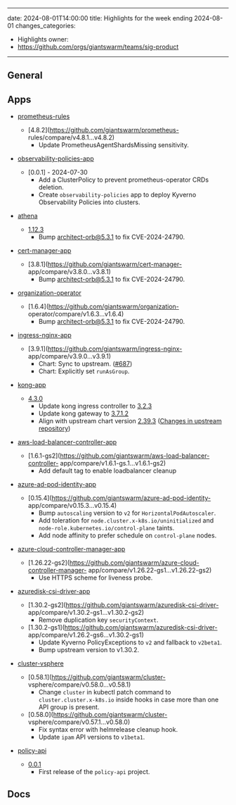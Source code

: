 
---
date: 2024-08-01T14:00:00
title: Highlights for the week ending 2024-08-01
changes_categories:
  - Highlights
owner:
  - https://github.com/orgs/giantswarm/teams/sig-product
---

## General

<!-- This where BREAKING CHANGES ARE HIGHLIGHTED -->

## Apps

- [prometheus-rules](https://github.com/giantswarm/prometheus-rules) 
  - [4.8.2](https://github.com/giantswarm/prometheus-
rules/compare/v4.8.1...v4.8.2) 
      * Update PrometheusAgentShardsMissing sensitivity.
- [observability-policies-app](https://github.com/giantswarm/observability-policies-app) 
  - [0.0.1] - 2024-07-30
      * Add a ClusterPolicy to prevent prometheus-operator CRDs deletion.
      * Create `observability-policies` app to deploy Kyverno Observability Policies into clusters.
- [athena](https://github.com/giantswarm/athena) 
  - [1.12.3](https://github.com/giantswarm/athena/compare/v1.12.2...v1.12.3) 
      * Bump architect-orb@5.3.1 to fix CVE-2024-24790.
- [cert-manager-app](https://github.com/giantswarm/cert-manager-app) 
  - [3.8.1](https://github.com/giantswarm/cert-manager-
app/compare/v3.8.0...v3.8.1) 
      * Bump architect-orb@5.3.1 to fix CVE-2024-24790.
- [organization-operator](https://github.com/giantswarm/organization-operator) 
  - [1.6.4](https://github.com/giantswarm/organization-
operator/compare/v1.6.3...v1.6.4) 
      * Bump architect-orb@5.3.1 to fix CVE-2024-24790.
- [ingress-nginx-app](https://github.com/giantswarm/ingress-nginx-app) 
  - [3.9.1](https://github.com/giantswarm/ingress-nginx-
app/compare/v3.9.0...v3.9.1) 
      * Chart: Sync to upstream. ([#687](https://github.com/giantswarm/ingress-nginx-app/pull/687))
      * Chart: Explicitly set `runAsGroup`.
- [kong-app](https://github.com/giantswarm/kong-app) 
  - [4.3.0](https://github.com/giantswarm/kong-app/compare/v4.2.0...v4.3.0) 
      * Update kong ingress controller to [3.2.3](https://github.com/Kong/kubernetes-ingress-controller/blob/main/CHANGELOG.md#323)
      * Update kong gateway to [3.7.1.2](https://docs.konghq.com/gateway/changelog/#3712)
      * Align with upstream chart version [2.39.3](https://github.com/Kong/charts/releases/tag/kong-2.39.2) ([Changes in upstream repository](https://github.com/Kong/charts/compare/07ddc3d...kong-2.39.3))
- [aws-load-balancer-controller-app](https://github.com/giantswarm/aws-load-balancer-controller-app) 
  - [1.6.1-gs2](https://github.com/giantswarm/aws-load-balancer-controller-
app/compare/v1.6.1-gs.1...v1.6.1-gs2) 
      * Add default tag to enable loadbalancer cleanup
- [azure-ad-pod-identity-app](https://github.com/giantswarm/azure-ad-pod-identity-app) 
  - [0.15.4](https://github.com/giantswarm/azure-ad-pod-identity-
app/compare/v0.15.3...v0.15.4) 
      * Bump `autoscaling` version to `v2` for `HorizontalPodAutoscaler`.
      * Add toleration for `node.cluster.x-k8s.io/uninitialized` and `node-role.kubernetes.io/control-plane` taints.
      * Add node affinity to prefer schedule on `control-plane` nodes.
- [azure-cloud-controller-manager-app](https://github.com/giantswarm/azure-cloud-controller-manager-app) 
  - [1.26.22-gs2](https://github.com/giantswarm/azure-cloud-controller-manager-
app/compare/v1.26.22-gs1...v1.26.22-gs2) 
      * Use HTTPS scheme for liveness probe.
- [azuredisk-csi-driver-app](https://github.com/giantswarm/azuredisk-csi-driver-app) 
  - [1.30.2-gs2](https://github.com/giantswarm/azuredisk-csi-driver-
app/compare/v1.30.2-gs1...v1.30.2-gs2) 
      * Remove duplication key `securityContext`.
  - [1.30.2-gs1](https://github.com/giantswarm/azuredisk-csi-driver-
app/compare/v1.26.2-gs6...v1.30.2-gs1) 
      * Update Kyverno PolicyExceptions to `v2` and fallback to `v2beta1`.
      * Bump upstream version to v1.30.2. 


- [cluster-vsphere](https://github.com/giantswarm/cluster-vsphere) 
  - [0.58.1](https://github.com/giantswarm/cluster-
vsphere/compare/v0.58.0...v0.58.1) 
      * Change `cluster` in kubectl patch command to `cluster.cluster.x-k8s.io` inside hooks in case more than one API group is present.
  - [0.58.0](https://github.com/giantswarm/cluster-
vsphere/compare/v0.57.1...v0.58.0) 
      * Fix syntax error with helmrelease cleanup hook.
      * Update `ipam` API versions to `v1beta1`. 


- [policy-api](https://github.com/giantswarm/policy-api) 
  - [0.0.1](https://github.com/giantswarm/policy-api/releases/tag/v0.0.1) 
      * First release of the `policy-api` project.

## Docs

<!-- FER is filling this one -->

